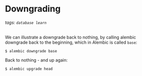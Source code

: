 # Downgrading
###### tags: `database learn`

We can illustrate a downgrade back to nothing, by calling alembic downgrade back to the beginning, which in Alembic is called `base`:
```cmd=
$ alembic downgrade base
```

Back to nothing - and up again:
```cmd=
$ alembic upgrade head
```
